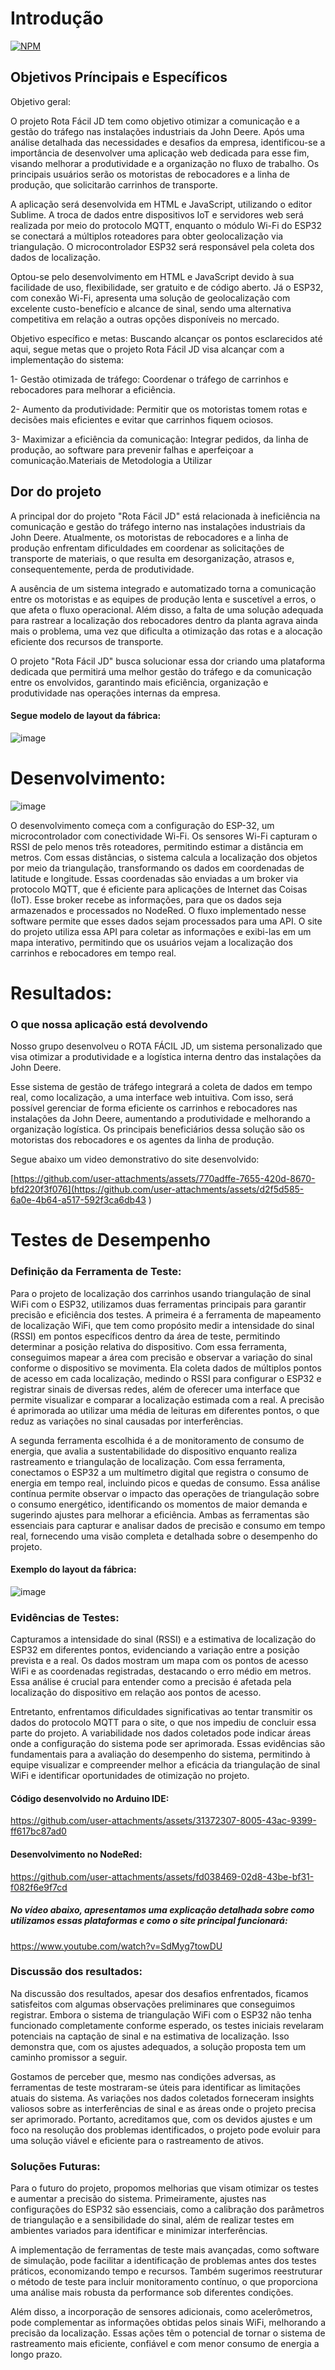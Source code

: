 # Introdução
[![NPM](https://img.shields.io/npm/l/react)]([https://github.com/devsuperior/sds1-wmazoni/blob/master/LICENSE](https://github.com/joaogabriel365/Rota-Facil-JD/blob/main/LICENSE)) 

## Objetivos Príncipais e Específicos

Objetivo geral:
<p>O projeto Rota Fácil JD tem como objetivo otimizar a comunicação e a gestão do tráfego nas instalações industriais da John Deere. Após uma análise detalhada das necessidades e desafios da empresa, identificou-se a importância de desenvolver uma aplicação web dedicada para esse fim, visando melhorar a produtividade e a organização no fluxo de trabalho. Os principais usuários serão os motoristas de rebocadores e a linha de produção, que solicitarão carrinhos de transporte.
<p>A aplicação será desenvolvida em HTML e JavaScript, utilizando o editor Sublime. A troca de dados entre dispositivos IoT e servidores web será realizada por meio do protocolo MQTT, enquanto o módulo Wi-Fi do ESP32 se conectará a múltiplos roteadores para obter geolocalização via triangulação. O microcontrolador ESP32 será responsável pela coleta dos dados de localização.
<p>Optou-se pelo desenvolvimento em HTML e JavaScript devido à sua facilidade de uso, flexibilidade, ser gratuito e de código aberto. Já o ESP32, com conexão Wi-Fi, apresenta uma solução de geolocalização com excelente custo-benefício e alcance de sinal, sendo uma alternativa competitiva em relação a outras opções disponíveis no mercado.

Objetivo específico e metas:
Buscando alcançar os pontos esclarecidos até aqui, segue metas que o projeto Rota Fácil JD visa alcançar com a implementação do sistema:

1- Gestão otimizada de tráfego: Coordenar o tráfego de carrinhos e rebocadores para melhorar a eficiência.

2- Aumento da produtividade: Permitir que os motoristas tomem rotas e decisões mais eficientes e evitar que carrinhos fiquem ociosos.

3- Maximizar a eficiência da comunicação: Integrar pedidos, da linha de produção, ao software para prevenir falhas e aperfeiçoar a comunicação.Materiais de Metodologia a Utilizar

## Dor do projeto


<p>A principal dor do projeto "Rota Fácil JD" está relacionada à ineficiência na comunicação e gestão do tráfego interno nas instalações industriais da John Deere. Atualmente, os motoristas de rebocadores e a linha de produção enfrentam dificuldades em coordenar as solicitações de transporte de materiais, o que resulta em desorganização, atrasos e, consequentemente, perda de produtividade.
<p>A ausência de um sistema integrado e automatizado torna a comunicação entre os motoristas e as equipes de produção lenta e suscetível a erros, o que afeta o fluxo operacional. Além disso, a falta de uma solução adequada para rastrear a localização dos rebocadores dentro da planta agrava ainda mais o problema, uma vez que dificulta a otimização das rotas e a alocação eficiente dos recursos de transporte.
<p>O projeto "Rota Fácil JD" busca solucionar essa dor criando uma plataforma dedicada que permitirá uma melhor gestão do tráfego e da comunicação entre os envolvidos, garantindo mais eficiência, organização e produtividade nas operações internas da empresa.



#### Segue modelo de layout da fábrica:

![image](https://github.com/user-attachments/assets/ec91b8e0-685e-4ed3-aa3a-9cd6bbe87ea7)

# Desenvolvimento:

![image](https://github.com/user-attachments/assets/1d3de007-44ad-4766-8000-a21e2defe62a)

<p>O desenvolvimento começa com a configuração do ESP-32, um microcontrolador com conectividade Wi-Fi. Os sensores Wi-Fi capturam o RSSI de pelo menos três roteadores, permitindo estimar a distância em metros. Com essas distâncias, o sistema calcula a localização dos objetos por meio da triangulação, transformando os dados em coordenadas de latitude e longitude.
Essas coordenadas são enviadas a um broker via protocolo MQTT, que é eficiente para aplicações de Internet das Coisas (IoT). Esse broker recebe as informações, para que os dados seja armazenados e processados no NodeRed. O fluxo implementado nesse software permite que esses dados sejam processados para uma API. O site do projeto utiliza essa API para coletar as informações e exibi-las em um mapa interativo, permitindo que os usuários vejam a localização dos carrinhos e rebocadores em tempo real.
 
# Resultados:
### O que nossa aplicação está devolvendo

<p>Nosso grupo desenvolveu o ROTA FÁCIL JD, um sistema personalizado que visa otimizar a produtividade e a logística interna dentro das instalações da John Deere.
<p>Esse sistema de gestão de tráfego integrará a coleta de dados em tempo real, como localização, a uma interface web intuitiva. Com isso, será possível gerenciar de forma eficiente os carrinhos e rebocadores nas instalações da John Deere, aumentando a produtividade e melhorando a organização logística. Os principais beneficiários dessa solução são os motoristas dos rebocadores e os agentes da linha de produção.
<p>Segue abaixo um video demonstrativo do site desenvolvido:


[https://github.com/user-attachments/assets/770adffe-7655-420d-8670-bfd220f3f076](https://github.com/user-attachments/assets/d2f5d585-6a0e-4b64-a517-592f3ca6db43
)

# Testes de Desempenho

### Definição da Ferramenta de Teste:

<p>Para o projeto de localização dos carrinhos usando triangulação de sinal WiFi com o ESP32, utilizamos duas ferramentas principais para garantir precisão e eficiência dos testes. A primeira é a ferramenta de mapeamento de localização WiFi, que tem como propósito medir a intensidade do sinal (RSSI) em pontos específicos dentro da área de teste, permitindo determinar a posição relativa do dispositivo. Com essa ferramenta, conseguimos mapear a área com precisão e observar a variação do sinal conforme o dispositivo se movimenta. Ela coleta dados de múltiplos pontos de acesso em cada localização, medindo o RSSI para configurar o ESP32 e registrar sinais de diversas redes, além de oferecer uma interface que permite visualizar e comparar a localização estimada com a real. A precisão é aprimorada ao utilizar uma média de leituras em diferentes pontos, o que reduz as variações no sinal causadas por interferências.
<p>A segunda ferramenta escolhida é a de monitoramento de consumo de energia, que avalia a sustentabilidade do dispositivo enquanto realiza rastreamento e triangulação de localização. Com essa ferramenta, conectamos o ESP32 a um multímetro digital que registra o consumo de energia em tempo real, incluindo picos e quedas de consumo. Essa análise contínua permite observar o impacto das operações de triangulação sobre o consumo energético, identificando os momentos de maior demanda e sugerindo ajustes para melhorar a eficiência. Ambas as ferramentas são essenciais para capturar e analisar dados de precisão e consumo em tempo real, fornecendo uma visão completa e detalhada sobre o desempenho do projeto.

#### Exemplo do layout da fábrica:

![image](https://github.com/user-attachments/assets/9c8f596a-844d-4023-8d89-282b4e76d49a)

### Evidências de Testes:

<p>Capturamos a intensidade do sinal (RSSI) e a estimativa de localização do ESP32 em diferentes pontos, evidenciando a variação entre a posição prevista e a real. Os dados mostram um mapa com os pontos de acesso WiFi e as coordenadas registradas, destacando o erro médio em metros. Essa análise é crucial para entender como a precisão é afetada pela localização do dispositivo em relação aos pontos de acesso.
<p>Entretanto, enfrentamos dificuldades significativas ao tentar transmitir os dados do protocolo MQTT para o site, o que nos impediu de concluir essa parte do projeto. A variabilidade nos dados coletados pode indicar áreas onde a configuração do sistema pode ser aprimorada. Essas evidências são fundamentais para a avaliação do desempenho do sistema, permitindo à equipe visualizar e compreender melhor a eficácia da triangulação de sinal WiFi e identificar oportunidades de otimização no projeto.

#### Código desenvolvido no Arduino IDE:
https://github.com/user-attachments/assets/31372307-8005-43ac-9399-ff617bc87ad0

#### Desenvolvimento no NodeRed:
https://github.com/user-attachments/assets/fd038469-02d8-43be-bf31-f082f6e9f7cd

##### No vídeo abaixo, apresentamos uma explicação detalhada sobre como utilizamos essas plataformas e como o site principal funcionará:
https://www.youtube.com/watch?v=SdMyg7towDU

### Discussão dos resultados: 

<p>Na discussão dos resultados, apesar dos desafios enfrentados, ficamos satisfeitos com algumas observações preliminares que conseguimos registrar. Embora o sistema de triangulação WiFi com o ESP32 não tenha funcionado completamente conforme esperado, os testes iniciais revelaram potenciais na captação de sinal e na estimativa de localização. Isso demonstra que, com os ajustes adequados, a solução proposta tem um caminho promissor a seguir.
<p>Gostamos de perceber que, mesmo nas condições adversas, as ferramentas de teste mostraram-se úteis para identificar as limitações atuais do sistema. As variações nos dados coletados forneceram insights valiosos sobre as interferências de sinal e as áreas onde o projeto precisa ser aprimorado. Portanto, acreditamos que, com os devidos ajustes e um foco na resolução dos problemas identificados, o projeto pode evoluir para uma solução viável e eficiente para o rastreamento de ativos.

### Soluções Futuras:

<p>Para o futuro do projeto, propomos melhorias que visam otimizar os testes e aumentar a precisão do sistema. Primeiramente, ajustes nas configurações do ESP32 são essenciais, como a calibração dos parâmetros de triangulação e a sensibilidade do sinal, além de realizar testes em ambientes variados para identificar e minimizar interferências.
<p>A implementação de ferramentas de teste mais avançadas, como software de simulação, pode facilitar a identificação de problemas antes dos testes práticos, economizando tempo e recursos. Também sugerimos reestruturar o método de teste para incluir monitoramento contínuo, o que proporciona uma análise mais robusta da performance sob diferentes condições.
<p>Além disso, a incorporação de sensores adicionais, como acelerômetros, pode complementar as informações obtidas pelos sinais WiFi, melhorando a precisão da localização. Essas ações têm o potencial de tornar o sistema de rastreamento mais eficiente, confiável e com menor consumo de energia a longo prazo.


